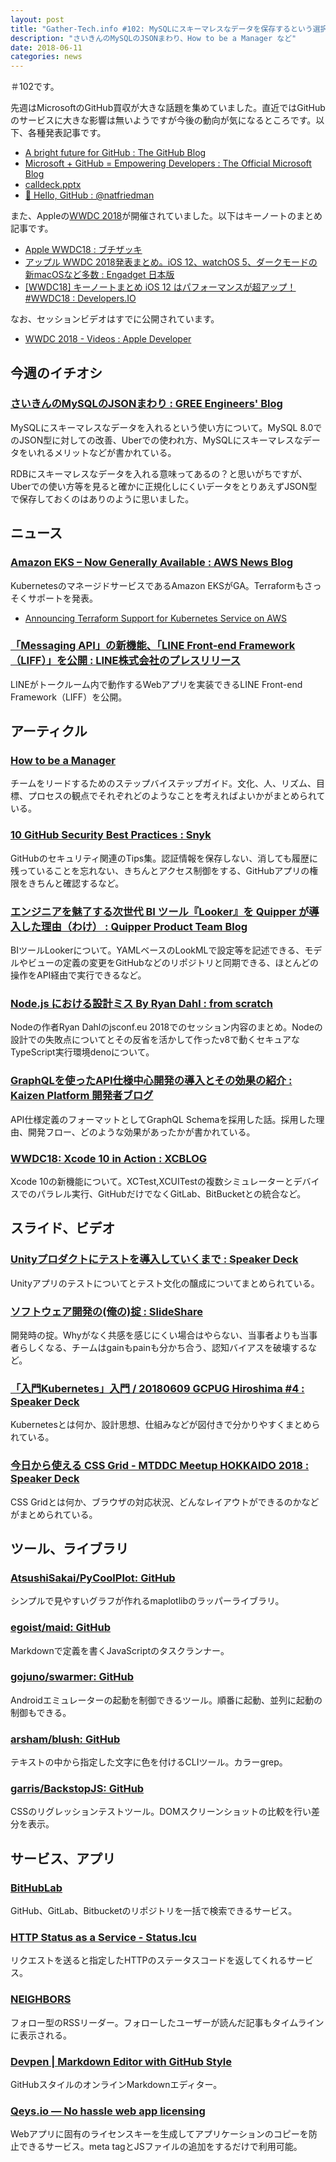```yaml
---
layout: post
title: "Gather-Tech.info #102: MySQLにスキーマレスなデータを保存するという選択"
description: "さいきんのMySQLのJSONまわり、How to be a Manager など"
date: 2018-06-11
categories: news
---
```


＃102です。

先週はMicrosoftのGitHub買収が大きな話題を集めていました。直近ではGitHubのサービスに大きな影響は無いようですが今後の動向が気になるところです。以下、各種発表記事です。

- [A bright future for GitHub : The GitHub Blog](https://blog.github.com/2018-06-04-github-microsoft/)
- [Microsoft + GitHub = Empowering Developers : The Official Microsoft Blog](https://blogs.microsoft.com/blog/2018/06/04/microsoft-github-empowering-developers/)
- [calldeck.pptx](https://view.officeapps.live.com/op/view.aspx?src=https://c.s-microsoft.com/en-us/CMSFiles/calldeck.pptx?version=f3eef72b-35d3-95b2-4fda-73a47f805c7f)
- [👋 Hello, GitHub : @natfriedman](https://natfriedman.github.io/hello/)

また、Appleの[WWDC 2018](https://developer.apple.com/wwdc/)が開催されていました。以下はキーノートのまとめ記事です。

- [Apple WWDC18 : ブチザッキ](https://buchizo.wordpress.com/2018/06/05/apple-wwdc18/)
- [アップル WWDC 2018発表まとめ。iOS 12、watchOS 5、ダークモードの新macOSなど多数 : Engadget 日本版](https://japanese.engadget.com/2018/06/04/wwdc-2018/)
- [[WWDC18] キーノートまとめ iOS 12 はパフォーマンスが超アップ！#WWDC18 : Developers.IO](https://dev.classmethod.jp/smartphone/iphone/wwdc18-keynote/)

なお、セッションビデオはすでに公開されています。

- [WWDC 2018 - Videos : Apple Developer](https://developer.apple.com/videos/wwdc2018/)

## 今週のイチオシ

### [さいきんのMySQLのJSONまわり : GREE Engineers' Blog](http://labs.gree.jp/blog/2018/06/16896/)

MySQLにスキーマレスなデータを入れるという使い方について。MySQL 8.0でのJSON型に対しての改善、Uberでの使われ方、MySQLにスキーマレスなデータをいれるメリットなどが書かれている。

RDBにスキーマレスなデータを入れる意味ってあるの？と思いがちですが、Uberでの使い方等を見ると確かに正規化しにくいデータをとりあえずJSON型で保存しておくのはありのように思いました。

## ニュース

### [Amazon EKS – Now Generally Available : AWS News Blog](https://aws.amazon.com/jp/blogs/aws/amazon-eks-now-generally-available/)

KubernetesのマネージドサービスであるAmazon EKSがGA。Terraformもさっそくサポートを発表。

- [Announcing Terraform Support for Kubernetes Service on AWS](https://www.hashicorp.com/blog/hashicorp-announces-terraform-support-aws-kubernetes)

### [「Messaging API」の新機能、「LINE Front-end Framework（LIFF）」を公開 : LINE株式会社のプレスリリース](https://prtimes.jp/main/html/rd/p/000001114.000001594.html)

LINEがトークルーム内で動作するWebアプリを実装できるLINE Front-end Framework（LIFF）を公開。

## アーティクル

### [How to be a Manager](https://getweeklyupdate.com/manager-guide)

チームをリードするためのステップバイステップガイド。文化、人、リズム、目標、プロセスの観点でそれぞれどのようなことを考えればよいかがまとめられている。

### [10 GitHub Security Best Practices : Snyk](https://snyk.io/blog/ten-git-hub-security-best-practices/)

GitHubのセキュリティ関連のTips集。認証情報を保存しない、消しても履歴に残っていることを忘れない、きちんとアクセス制御をする、GitHubアプリの権限をきちんと確認するなど。

### [エンジニアを魅了する次世代 BI ツール『Looker』を Quipper が導入した理由（わけ） : Quipper Product Team Blog](https://quipper.hatenablog.com/entry/2018/06/04/080000)

BIツールLookerについて。YAMLベースのLookMLで設定等を記述できる、モデルやビューの定義の変更をGitHubなどのリポジトリと同期できる、ほとんどの操作をAPI経由で実行できるなど。

### [Node.js における設計ミス By Ryan Dahl : from scratch](http://yosuke-furukawa.hatenablog.com/entry/2018/06/07/080335)

Nodeの作者Ryan Dahlのjsconf.eu 2018でのセッション内容のまとめ。Nodeの設計での失敗点についてとその反省を活かして作ったv8で動くセキュアなTypeScript実行環境denoについて。

### [GraphQLを使ったAPI仕様中心開発の導入とその効果の紹介 : Kaizen Platform 開発者ブログ](http://developer.kaizenplatform.com/entry/laco/2018-06-08)

API仕様定義のフォーマットとしてGraphQL Schemaを採用した話。採用した理由、開発フロー、どのような効果があったかが書かれている。

### [WWDC18: Xcode 10 in Action : XCBLOG](http://shashikantjagtap.net/wwdc18-xcode-10-in-action/)

Xcode 10の新機能について。XCTest,XCUITestの複数シミュレーターとデバイスでのパラレル実行、GitHubだけでなくGitLab、BitBucketとの統合など。

## スライド、ビデオ

### [Unityプロダクトにテストを導入していくまで : Speaker Deck](https://speakerdeck.com/adarapata/unitypurodakutonitesutowodao-ru-siteikumade)

Unityアプリのテストについてとテスト文化の醸成についてまとめられている。

### [ソフトウェア開発の(俺の)掟 : SlideShare](https://www.slideshare.net/papanda/ss-99539814)

開発時の掟。Whyがなく共感を感じにくい場合はやらない、当事者よりも当事者らしくなる、チームはgainもpainも分かち合う、認知バイアスを破壊するなど。

### [「入門Kubernetes」入門 / 20180609 GCPUG Hiroshima #4 : Speaker Deck](https://speakerdeck.com/doublemarket/20180609-gcpug-hiroshima-number-4?slide=1)

Kubernetesとは何か、設計思想、仕組みなどが図付きで分かりやすくまとめられている。

### [今日から使える CSS Grid - MTDDC Meetup HOKKAIDO 2018 : Speaker Deck](https://speakerdeck.com/geckotang/jin-ri-karashi-eru-css-grid-mtddc-meetup-hokkaido-2018)

CSS Gridとは何か、ブラウザの対応状況、どんなレイアウトができるのかなどがまとめられている。

## ツール、ライブラリ

### [AtsushiSakai/PyCoolPlot: GitHub](https://github.com/AtsushiSakai/PyCoolPlot)

シンプルで見やすいグラフが作れるmaplotlibのラッパーライブラリ。

### [egoist/maid: GitHub](https://github.com/egoist/maid#code-block-languages)

Markdownで定義を書くJavaScriptのタスクランナー。

### [gojuno/swarmer: GitHub](https://github.com/gojuno/swarmer)

Androidエミュレーターの起動を制御できるツール。順番に起動、並列に起動の制御もできる。

### [arsham/blush: GitHub](https://github.com/arsham/blush)

テキストの中から指定した文字に色を付けるCLIツール。カラーgrep。

### [garris/BackstopJS: GitHub](https://github.com/garris/BackstopJS)

CSSのリグレッションテストツール。DOMスクリーンショットの比較を行い差分を表示。

## サービス、アプリ

### [BitHubLab](https://bithublab.org/)

GitHub、GitLab、Bitbucketのリポジトリを一括で検索できるサービス。

### [HTTP Status as a Service - Status.Icu](https://status.icu/)

リクエストを送ると指定したHTTPのステータスコードを返してくれるサービス。

### [NEIGHBORS](https://neighbors.cc/)

フォロー型のRSSリーダー。フォローしたユーザーが読んだ記事もタイムラインに表示される。

### [Devpen | Markdown Editor with GitHub Style](https://devpen.io/)

GitHubスタイルのオンラインMarkdownエディター。

### [Qeys.io — No hassle web app licensing](https://qeys.io/)

Webアプリに固有のライセンスキーを生成してアプリケーションのコピーを防止できるサービス。meta tagとJSファイルの追加をするだけで利用可能。
